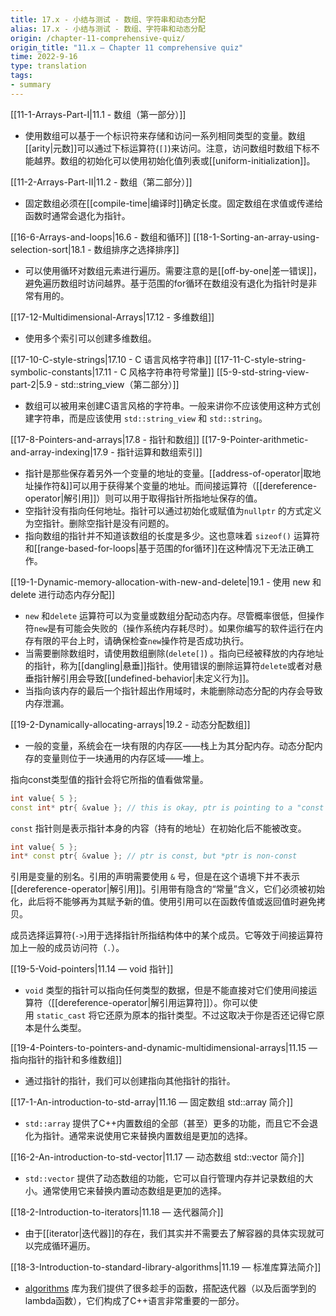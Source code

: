 ```yaml
---
title: 17.x - 小结与测试 - 数组、字符串和动态分配
alias: 17.x - 小结与测试 - 数组、字符串和动态分配
origin: /chapter-11-comprehensive-quiz/
origin_title: "11.x — Chapter 11 comprehensive quiz"
time: 2022-9-16
type: translation
tags:
- summary
---
```


[[11-1-Arrays-Part-I|11.1 - 数组（第一部分）]]

- 使用数组可以基于一个标识符来存储和访问一系列相同类型的变量。数组[[arity|元数]]可以通过下标运算符(`[]`)来访问。注意，访问数组时数组下标不能越界。数组的初始化可以使用初始化值列表或[[uniform-initialization]]。

[[11-2-Arrays-Part-II|11.2 - 数组（第二部分）]]

- 固定数组必须在[[compile-time|编译时]]确定长度。固定数组在求值或传递给函数时通常会退化为指针。

[[16-6-Arrays-and-loops|16.6 - 数组和循环]]
[[18-1-Sorting-an-array-using-selection-sort|18.1 - 数组排序之选择排序]]

- 可以使用循环对数组元素进行遍历。需要注意的是[[off-by-one|差一错误]]，避免遍历数组时访问越界。基于范围的for循环在数组没有退化为指针时是非常有用的。

[[17-12-Multidimensional-Arrays|17.12 - 多维数组]]

- 使用多个索引可以创建多维数组。

[[17-10-C-style-strings|17.10 - C 语言风格字符串]]
[[17-11-C-style-string-symbolic-constants|17.11 - C 风格字符串符号常量]]
[[5-9-std-string-view-part-2|5.9 - std::string_view（第二部分）]]

- 数组可以被用来创建C语言风格的字符串。一般来讲你不应该使用这种方式创建字符串，而是应该使用 `std::string_view` 和 `std::string`。

[[17-8-Pointers-and-arrays|17.8 - 指针和数组]]
[[17-9-Pointer-arithmetic-and-array-indexing|17.9 - 指针运算和数组索引]]

- 指针是那些保存着另外一个变量的地址的变量。[[address-of-operator|取地址操作符&]]可以用于获得某个变量的地址。而间接运算符（[[dereference-operator|解引用]]）则可以用于取得指针所指地址保存的值。
- 空指针没有指向任何地址。指针可以通过初始化或赋值为`nullptr` 的方式定义为空指针。删除空指针是没有问题的。
- 指向数组的指针并不知道该数组的长度是多少。这也意味着 `sizeof()` 运算符和[[range-based-for-loops|基于范围的for循环]]在这种情况下无法正确工作。


[[19-1-Dynamic-memory-allocation-with-new-and-delete|19.1 - 使用 new 和 delete 进行动态内存分配]]

- `new` 和`delete` 运算符可以为变量或数组分配动态内存。尽管概率很低，但操作符`new`是有可能会失败的（操作系统内存耗尽时）。如果你编写的软件运行在内存有限的平台上时，请确保检查`new`操作符是否成功执行。
- 当需要删除数组时，请使用数组删除(`delete[]`) 。指向已经被释放的内存地址的指针，称为[[dangling|悬垂]]指针。使用错误的删除运算符`delete`或者对悬垂指针解引用会导致[[undefined-behavior|未定义行为]]。
- 当指向该内存的最后一个指针超出作用域时，未能删除动态分配的内存会导致内存泄漏。


[[19-2-Dynamically-allocating-arrays|19.2 - 动态分配数组]]

- 一般的变量，系统会在一块有限的内存区——栈上为其分配内存。动态分配内存的变量则位于一块通用的内存区域——堆上。

指向const类型值的指针会将它所指的值看做常量。

```cpp
int value{ 5 };
const int* ptr{ &value }; // this is okay, ptr is pointing to a "const int"
```

`const` 指针则是表示指针本身的内容（持有的地址）在初始化后不能被改变。

```cpp
int value{ 5 };
int* const ptr{ &value }; // ptr is const, but *ptr is non-const
```

引用是变量的别名。引用的声明需要使用 `&` 号，但是在这个语境下并不表示[[dereference-operator|解引用]]。引用带有隐含的“常量”含义，它们必须被初始化，此后将不能够再为其赋予新的值。使用引用可以在函数传值或返回值时避免拷贝。


成员选择运算符(`->`)用于选择指针所指结构体中的某个成员。它等效于间接运算符加上一般的成员访问符（`.`）。

[[19-5-Void-pointers|11.14 — void 指针]]

- `void` 类型的指针可以指向任何类型的数据，但是不能直接对它们使用间接运算符（[[dereference-operator|解引用运算符]]）。你可以使用 `static_cast` 将它还原为原本的指针类型。不过这取决于你是否还记得它原本是什么类型。

[[19-4-Pointers-to-pointers-and-dynamic-multidimensional-arrays|11.15 — 指向指针的指针和多维数组]]

- 通过指针的指针，我们可以创建指向其他指针的指针。

[[17-1-An-introduction-to-std-array|11.16 — 固定数组 std::array 简介]]

- `std::array` 提供了C++内置数组的全部（甚至）更多的功能，而且它不会退化为指针。通常来说使用它来替换内置数组是更加的选择。

[[16-2-An-introduction-to-std-vector|11.17 — 动态数组 std::vector 简介]]

- `std::vector` 提供了动态数组的功能，它可以自行管理内存并记录数组的大小。通常使用它来替换内置动态数组是更加的选择。

[[18-2-Introduction-to-iterators|11.18 — 迭代器简介]]

- 由于[[iterator|迭代器]]的存在，我们其实并不需要去了解容器的具体实现就可以完成循环遍历。

[[18-3-Introduction-to-standard-library-algorithms|11.19 — 标准库算法简介]]

- [algorithms](https://en.cppreference.com/w/cpp/algorithm) 库为我们提供了很多趁手的函数，搭配迭代器（以及后面学到的lambda函数），它们构成了C++语言非常重要的一部分。
